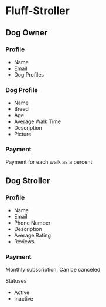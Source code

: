 # Fluff-Stroller

## Dog Owner

### Profile
- Name
- Email
- Dog Profiles

### Dog Profile
- Name
- Breed
- Age
- Average Walk Time
- Description
- Picture

### Payment

Payment for each walk as a percent

## Dog Stroller

###  Profile
- Name
- Email
- Phone Number
- Description
- Average Rating
- Reviews

### Payment

Monthly subscription. Can be canceled

Statuses
- Active
- Inactive